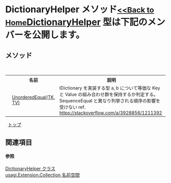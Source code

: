 # DictionaryHelper メソッド<small>[<<Back to Home](https://github.com/usagi/usagi.cs/blob/master/Help/Home.md)</small><a href="T_usagi_Extension_Collection_DictionaryHelper.md">DictionaryHelper</a> 型は下記のメンバーを公開します。


## メソッド
&nbsp;<table><tr><th></th><th>名前</th><th>説明</th></tr><tr><td>![Public メソッド](media/pubmethod.gif "Public メソッド")![静的メンバー](media/static.gif "静的メンバー")</td><td><a href="M_usagi_Extension_Collection_DictionaryHelper_UnorderedEqual__2.md">UnorderedEqual(TK, TV)</a></td><td>
IDictionary を実装する型 a, b について等価な Key と Value の組み合わせ群を保持するか判定する。 SequenceEqual と異なり列挙される順序の影響を受けない ref. https://stackoverflow.com/a/3928856/1211392</td></tr></table>&nbsp;
<a href="#dictionaryhelper-メソッド">トップ</a>

## 関連項目


#### 参照
<a href="T_usagi_Extension_Collection_DictionaryHelper.md">DictionaryHelper クラス</a><br /><a href="N_usagi_Extension_Collection.md">usagi.Extension.Collection 名前空間</a><br />